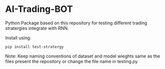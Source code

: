 # AI-Trading-BOT
 
Python Package based on this repository for testing different trading stratergies integrate with RNN.


Install using:

`pip install test-stratergy`

Note: Keep naming conventions of dataset and model wieghts same as the files present the repository or change the file name in testing.py 
